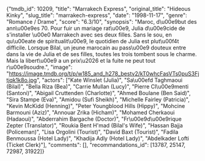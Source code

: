{"tmdb_id": 10209, "title": "Marrakech Express", "original_title": "Hideous Kinky", "slug_title": "marrakech-express", "date": "1998-11-17", "genre": "Romance / Drame", "score": "6.3/10", "synopsis": "Maroc, d\u00e9but des ann\u00e9es 70. Pour fuir un mariage rat\u00e9, Julia d\u00e9cide de s'installer \u00e0 Marrakech avec ses deux filles. Sans le sou, en qu\u00eate de spiritualit\u00e9, le quotidien de Julia est plut\u00f4t difficile. Lorsque Bilal, un jeune marocain au pass\u00e9 douteux entre dans la vie de Julia et de ses filles, toutes les trois tombent sous le charme. Mais la libert\u00e9 a un prix\u2026 et la fuite ne peut tout r\u00e9soudre.", "image": "https://image.tmdb.org/t/p/w185_and_h278_bestv2/kT0whcFasVTs0puS3Fjtjqk1k8o.jpg", "actors": ["Kate Winslet (Julia)", "Sa\u00efd Taghmaoui (Bilal)", "Bella Riza (Bea)", "Carrie Mullan (Lucy)", "Pierre Cl\u00e9menti (Santoni)", "Abigail Cruttenden (Charlotte)", "Ahmed Boulane (Ben Said)", "Sira Stampe (Eva)", "Amidou (Sufi Sheikh)", "Michelle Fairley (Patricia)", "Kevin McKidd (Henning)", "Peter Youngblood Hills (Hippy)", "Mohcine Barmouni (Aziz)", "Annouar Zrika (Hicham)", "Mohamed Cherkaoui (Hadaoui)", "Abderrahim Bargache (Doctor)", "Fr\u00e9d\u00e9rique Zepter (Translator)", "Roukia Bent H'mad (Bilal's Wife)", "Hassan Bajja (Policeman)", "Lisa Orgolini (Tourist)", "David Baxt (Tourist)", "Fadila Benmoussa (Hotel Lady)", "Khadija Adly (Hotel Lady)", "Abdelkader Lofti (Ticket Clerk)"], "comments": [], "recommandations_id": [13787, 25147, 72987, 31922]}